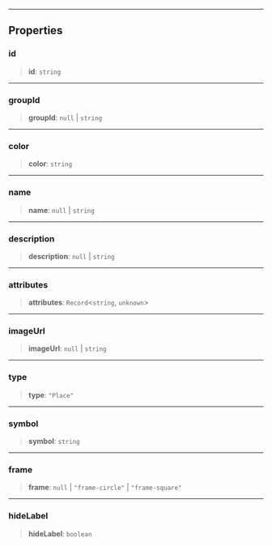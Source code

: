 ***

## Properties

### id

> **id**: `string`

***

### groupId

> **groupId**: `null` | `string`

***

### color

> **color**: `string`

***

### name

> **name**: `null` | `string`

***

### description

> **description**: `null` | `string`

***

### attributes

> **attributes**: `Record`\<`string`, `unknown`>

***

### imageUrl

> **imageUrl**: `null` | `string`

***

### type

> **type**: `"Place"`

***

### symbol

> **symbol**: `string`

***

### frame

> **frame**: `null` | `"frame-circle"` | `"frame-square"`

***

### hideLabel

> **hideLabel**: `boolean`
